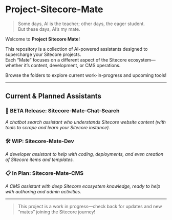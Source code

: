 # Project-Sitecore-Mate

> Some days, AI is the teacher; other days, the eager student.  
> But these days, AI’s my mate.

Welcome to **Project Sitecore Mate**!

This repository is a collection of AI-powered assistants designed to supercharge your Sitecore projects.  
Each “Mate” focuses on a different aspect of the Sitecore ecosystem—whether it’s content, development, or CMS operations.

Browse the folders to explore current work-in-progress and upcoming tools!

---

## Current & Planned Assistants

### 🚀 BETA Release: Sitecore-Mate-Chat-Search
*A chatbot search assistant who understands Sitecore website content (with tools to scrape and learn your Sitecore instance).*

### 🛠️ WIP: Sitecore-Mate-Dev
*A developer assistant to help with coding, deployments, and even creation of Sitecore items and templates.*

### 📋 In Plan: Sitecore-Mate-CMS
*A CMS assistant with deep Sitecore ecosystem knowledge, ready to help with authoring and admin activities.*

---

> This project is a work in progress—check back for updates and new “mates” joining the Sitecore journey!
